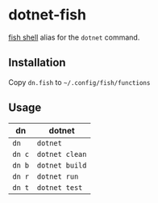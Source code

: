 # dotnet-fish
[fish shell](https://fishshell.com/) alias for the `dotnet` command.

## Installation
Copy `dn.fish` to `~/.config/fish/functions`

## Usage
| dn     | dotnet         |
| ------ | -------------- |
| `dn`   | `dotnet`       |
| `dn c` | `dotnet clean` |
| `dn b` | `dotnet build` |
| `dn r` | `dotnet run`   |
| `dn t` | `dotnet test`  |
